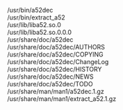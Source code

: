 /usr/bin/a52dec  
/usr/bin/extract\_a52  
/usr/lib/liba52.so.0  
/usr/lib/liba52.so.0.0.0  
/usr/share/doc/a52dec  
/usr/share/doc/a52dec/AUTHORS  
/usr/share/doc/a52dec/COPYING  
/usr/share/doc/a52dec/ChangeLog  
/usr/share/doc/a52dec/HISTORY  
/usr/share/doc/a52dec/NEWS  
/usr/share/doc/a52dec/TODO  
/usr/share/man/man1/a52dec.1.gz  
/usr/share/man/man1/extract\_a52.1.gz  
